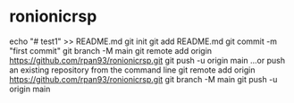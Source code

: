 # ronionicrsp

echo "# test1" >> README.md
git init
git add README.md
git commit -m "first commit"
git branch -M main
git remote add origin https://github.com/rpan93/ronionicrsp.git
git push -u origin main
…or push an existing repository from the command line
git remote add origin https://github.com/rpan93/ronionicrsp.git
git branch -M main
git push -u origin main
